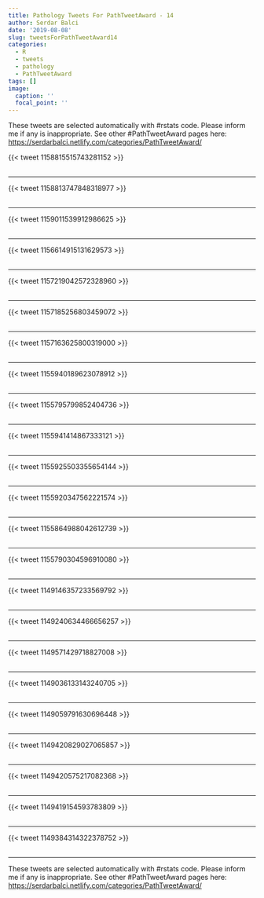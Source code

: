 ```yaml
---
title: Pathology Tweets For PathTweetAward - 14
author: Serdar Balci
date: '2019-08-08'
slug: tweetsForPathTweetAward14
categories:
  - R
  - tweets
  - pathology
  - PathTweetAward
tags: []
image:
  caption: ''
  focal_point: ''
---
```



These tweets are selected automatically with #rstats code. Please inform me if any is inappropriate.
See other #PathTweetAward pages here: https://serdarbalci.netlify.com/categories/PathTweetAward/

{{< tweet 1158815515743281152 >}}
<br>
<br>
<hr>
{{< tweet 1158813747848318977 >}}
<br>
<br>
<hr>
{{< tweet 1159011539912986625 >}}
<br>
<br>
<hr>
{{< tweet 1156614915131629573 >}}
<br>
<br>
<hr>
{{< tweet 1157219042572328960 >}}
<br>
<br>
<hr>
{{< tweet 1157185256803459072 >}}
<br>
<br>
<hr>
{{< tweet 1157163625800319000 >}}
<br>
<br>
<hr>
{{< tweet 1155940189623078912 >}}
<br>
<br>
<hr>
{{< tweet 1155795799852404736 >}}
<br>
<br>
<hr>
{{< tweet 1155941414867333121 >}}
<br>
<br>
<hr>
{{< tweet 1155925503355654144 >}}
<br>
<br>
<hr>
{{< tweet 1155920347562221574 >}}
<br>
<br>
<hr>
{{< tweet 1155864988042612739 >}}
<br>
<br>
<hr>
{{< tweet 1155790304596910080 >}}
<br>
<br>
<hr>
{{< tweet 1149146357233569792 >}}
<br>
<br>
<hr>
{{< tweet 1149240634466656257 >}}
<br>
<br>
<hr>
{{< tweet 1149571429718827008 >}}
<br>
<br>
<hr>
{{< tweet 1149036133143240705 >}}
<br>
<br>
<hr>
{{< tweet 1149059791630696448 >}}
<br>
<br>
<hr>
{{< tweet 1149420829027065857 >}}
<br>
<br>
<hr>
{{< tweet 1149420575217082368 >}}
<br>
<br>
<hr>
{{< tweet 1149419154593783809 >}}
<br>
<br>
<hr>
{{< tweet 1149384314322378752 >}}
<br>
<br>
<hr>


These tweets are selected automatically with #rstats code. Please inform me if any is inappropriate.
See other #PathTweetAward pages here: https://serdarbalci.netlify.com/categories/PathTweetAward/
